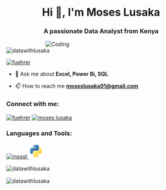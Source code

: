 <h1 align="center">Hi 👋, I'm Moses Lusaka</h1>
<h3 align="center">A passionate Data Analyst from Kenya</h3>
<img align="right" alt="Coding" width="400" src="https://cdn.dribbble.com/users/970957/screenshots/5504725/gif.gif>

<p align="left"> <img src="https://komarev.com/ghpvc/?username=datawithlusaka&label=Profile%20views&color=0e75b6&style=flat" alt="datawithlusaka" /> </p>

<p align="left"> <a href="https://twitter.com/fuehrer" target="blank"><img src="https://img.shields.io/twitter/follow/fuehrer?logo=twitter&style=for-the-badge" alt="fuehrer" /></a> </p>

- 💬 Ask me about **Excel, Power Bi, SQL**

- 📫 How to reach me **moseslusaka01@gmail.com**

<h3 align="left">Connect with me:</h3>
<p align="left">
<a href="https://twitter.com/fuehrer" target="blank"><img align="center" src="https://raw.githubusercontent.com/rahuldkjain/github-profile-readme-generator/master/src/images/icons/Social/twitter.svg" alt="fuehrer" height="30" width="40" /></a>
<a href="https://linkedin.com/in/moses lusaka" target="blank"><img align="center" src="https://raw.githubusercontent.com/rahuldkjain/github-profile-readme-generator/master/src/images/icons/Social/linked-in-alt.svg" alt="moses lusaka" height="30" width="40" /></a>
</p>

<h3 align="left">Languages and Tools:</h3>
<p align="left"> <a href="https://www.microsoft.com/en-us/sql-server" target="_blank" rel="noreferrer"> <img src="https://www.svgrepo.com/show/303229/microsoft-sql-server-logo.svg" alt="mssql" width="40" height="40"/> </a> <a href="https://www.python.org" target="_blank" rel="noreferrer"> <img src="https://raw.githubusercontent.com/devicons/devicon/master/icons/python/python-original.svg" alt="python" width="40" height="40"/> </a> </p>

<p><img align="center" src="https://github-readme-stats.vercel.app/api/top-langs?username=datawithlusaka&show_icons=true&locale=en&layout=compact" alt="datawithlusaka" /></p>

<p><img align="center" src="https://github-readme-streak-stats.herokuapp.com/?user=datawithlusaka&" alt="datawithlusaka" /></p>
